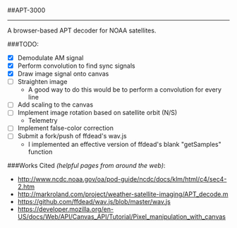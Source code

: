 ##APT-3000

----------

A browser-based APT decoder for NOAA satellites.

###TODO:
- [x] Demodulate AM signal
- [x] Perform convolution to find sync signals
- [x] Draw image signal onto canvas
- [ ] Straighten image
  - A good way to do this would be to perform a convolution for every line
- [ ] Add scaling to the canvas
- [ ] Implement image rotation based on satellite orbit (N/S)
  - Telemetry 
- [ ] Implement false-color correction
- [ ] Submit a fork/push of ffdead's wav.js
  - I implemented an effective version of ffdead's blank "getSamples" function


###Works Cited 
*(helpful pages from around the web)*:
- http://www.ncdc.noaa.gov/oa/pod-guide/ncdc/docs/klm/html/c4/sec4-2.htm
- http://markroland.com/project/weather-satellite-imaging/APT_decode.m
- https://github.com/ffdead/wav.js/blob/master/wav.js
- https://developer.mozilla.org/en-US/docs/Web/API/Canvas_API/Tutorial/Pixel_manipulation_with_canvas


